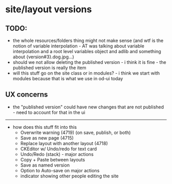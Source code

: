 # site/layout versions

## TODO:
  - the whole resources/folders thing might not make sense (and wtf is the notion of variable interpolation - AT was talking about variable interpolation and a root level variables object and adlib and something about {version#3}.dog.jpg...)
  - should we not allow deleting the published version - i think it is fine - the published version is really the item
  - will this stuff go on the site class or in modules? - i think we start with modules because that is what we use in od-ui today

## UX concerns
- the "published version" could have new changes that are not published - need to account for that in the ui

-------

- how does this stuff fit into this
  - Overwrite warning (4719) (on save, publish, or both)
  - Save as new page (4715)
  - Replace layout with another layout (4718)
  - CKEditor w/ Undo/redo for text card
  - Undo/Redo (stack) - major actions
  - Copy + Paste between layouts
  - Save as named version
  - Option to Auto-save on major actions
  - indicator showing other people editing the site
